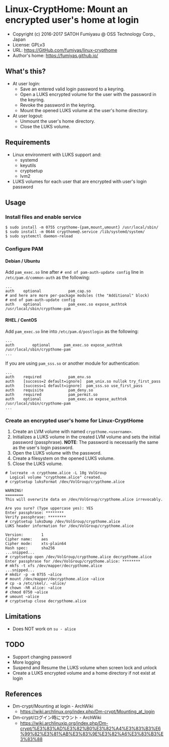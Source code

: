 Linux-CryptHome: Mount an encrypted user's home at login
======================================================================

  * Copyright (c) 2016-2017 SATOH Fumiyasu @ OSS Technology Corp., Japan
  * License: GPLv3
  * URL: <https://GitHub.com/fumiyas/linux-crypthome>
  * Author's home: <https://fumiyas.github.io/>

What's this?
----------------------------------------------------------------------

  * At user login:
    * Save an entered valid login password to a keyring.
    * Open a LUKS encrypted volume for the user with the password
      in the keyring.
    * Revoke the password in the keyring.
    * Mount the opened LUKS volume at the user's home directory.
  * At user logout:
    * Unmount the user's home directory.
    * Close the LUKS volume.

Requirements
----------------------------------------------------------------------

  * Linux environment with LUKS support and:
    * systemd
    * keyutils
    * cryptsetup
    * lvm2
  * LUKS volumes for each user that are encrypted with user's login password

Usage
----------------------------------------------------------------------

### Install files and enable service

```console
$ sudo install -m 0755 crypthome-{pam,mount,umount} /usr/local/sbin/
$ sudo install -m 0644 crypthome@.service /lib/systemd/system/
$ sudo systemctl daemon-reload
```

### Configure PAM

#### Debian / Ubuntu

Add `pam_exec.so` line after `# end of pam-auth-update config` line in
`/etc/pam.d/common-auth` as the following:

```
...
auth	optional			pam_cap.so
# and here are more per-package modules (the "Additional" block)
# end of pam-auth-update config
auth	optional			pam_exec.so expose_authtok /usr/local/sbin/crypthome-pam
```

#### RHEL / CentOS

Add `pam_exec.so` line into `/etc/pam.d/postlogin` as the following:

```
...
auth        optional      pam_exec.so expose_authtok /usr/local/sbin/crypthome-pam
...
```

If you are using `pam_sss.so` or another module for authentication:

```
...
auth	required			pam_env.so
auth	[success=2 default=ignore]	pam_unix.so nullok try_first_pass
auth	[success=1 default=ignore]	pam_sss.so use_first_pass
auth	requisite			pam_deny.so
auth	required			pam_permit.so
auth	optional			pam_exec.so expose_authtok /usr/local/sbin/crypthome-pam
...
```

### Create an encrypted user's home for Linux-CryptHome

  1. Create an LVM volume with named `crypthome.<username>`.
  2. Initializes a LUKS volume in the created LVM volume and sets
     the initial password (passphrase). **NOTE**: The password is
     necessarily the same as the user's login password.
  3. Open the LUKS volume with the password.
  4. Create a filesystem on the opened LUKS volume.
  5. Close the LUKS volume.

```console
# lvcreate -n crypthome.alice -L 10g VolGroup
  Logical volume "crypthome.alice" created.
# cryptsetup luksFormat /dev/VolGroup/crypthome.alice

WARNING!
========
This will overwrite data on /dev/VolGroup/crypthome.alice irrevocably.

Are you sure? (Type uppercase yes): YES
Enter passphrase: ********
Verify passphrase: ********
# cryptsetup luksDump /dev/VolGroup/crypthome.alice
LUKS header information for /dev/VolGroup/crypthome.alice

Version:        1
Cipher name:    aes
Cipher mode:    xts-plain64
Hash spec:      sha256
...snipped...
# cryptsetup open /dev/VolGroup/crypthome.alice decrypthome.alice
Enter passphrase for /dev/VolGroup/crypthome.alice: ********
# mkfs -t xfs /dev/mapper/decrypthome.alice
...snipped...
# mkdir -p -m 0755 ~alice
# mount /dev/mapper/decrypthome.alice ~alice
# cp -a /etc/skel/. ~alice/
# chown -hR alice: ~alice
# chmod 0750 ~alice
# umount ~alice
# cryptsetup close decrypthome.alice
```

Limitations
----------------------------------------------------------------------

  * Does NOT work on `su - alice`

TODO
----------------------------------------------------------------------

  * Support changing password
  * More logging
  * Suspend and Resume the LUKS volume when screen lock and unlock
  * Create a LUKS encrypted volume and a home directory if not exist at login

References
----------------------------------------------------------------------

  * Dm-crypt/Mounting at login - ArchWiki
    * https://wiki.archlinux.org/index.php/Dm-crypt/Mounting_at_login
  * Dm-crypt/ログイン時にマウント - ArchWiki
    * https://wiki.archlinuxjp.org/index.php/Dm-crypt/%E3%83%AD%E3%82%B0%E3%82%A4%E3%83%B3%E6%99%82%E3%81%AB%E3%83%9E%E3%82%A6%E3%83%B3%E3%83%88
